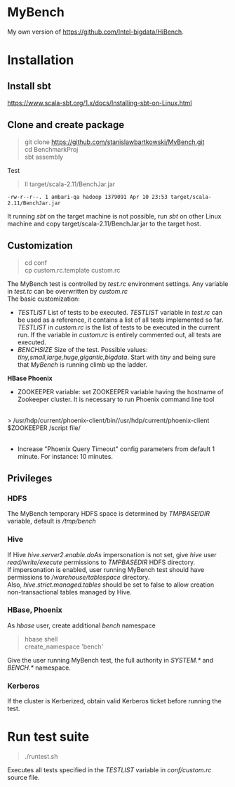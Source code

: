 # MyBench

My own version of https://github.com/Intel-bigdata/HiBench.

# Installation

## Install sbt
https://www.scala-sbt.org/1.x/docs/Installing-sbt-on-Linux.html

## Clone and create package
> git clone https://github.com/stanislawbartkowski/MyBench.git<br>
> cd BenchmarkProj<br>
> sbt assembly<br>

Test<br>
> ll target/scala-2.11/BenchJar.jar<br>
```
-rw-r--r--. 1 ambari-qa hadoop 1379091 Apr 10 23:53 target/scala-2.11/BenchJar.jar
```
It running *sbt* on the target machine is not possible, run *sbt* on other Linux machine and copy target/scala-2.11/BenchJar.jar to the target host.

## Customization
>cd conf<br>
> cp custom.rc.template custom.rc<br>

The MyBench test is controlled by *test.rc* environment settings. Any variable in *test.tc* can be overwritten by *custom.rc*
<br>
The basic customization:<br>
 * *TESTLIST* List of tests to be executed. *TESTLIST* variable in *test.rc* can be used as a reference, it contains a list of all tests implemented so far. *TESTLIST* in *custom.rc* is the list of tests to be executed in the current run. If the variable in *custom.rc* is entirely commented out, all tests are executed.
 * *BENCHSIZE* Size of the test. Possible values: *tiny,small,large,huge,gigantic,bigdata*. Start with *tiny* and being sure that *MyBench* is running climb up the ladder.
 
**HBase Phoenix**<br>
* ZOOKEEPER variable: set ZOOKEEPER variable having the hostname of Zookeeper cluster. It is necessary to run Phoenix command line tool
<br>
> /usr/hdp/current/phoenix-client/bin//usr/hdp/current/phoenix-client $ZOOKEEPER /script file/<br>
<br>

* Increase "Phoenix Query Timeout" config parameters from default 1 minute. For instance: 10 minutes.
 
## Privileges

### HDFS
The MyBench temporary HDFS space is determined by *TMPBASEIDIR* variable, default is */tmp/bench*
### Hive
If Hive *hive.server2.enable.doAs* impersonation is not set, give *hive* user *read/write/execute* permissions to *TMPBASEDIR* HDFS directory.<br>
If impersonation is enabled, user running MyBench test should have permissions to */warehouse/tablespace* directory.<br>
Also, *hive.strict.managed.tables* should be set to false to allow creation non-transactional tables managed by Hive.
<br>
### HBase, Phoenix
As *hbase* user, create additional *bench* namespace<br>
> hbase shell<br>
> create_namespace 'bench'

Give the user running MyBench test, the full authority in *SYSTEM.\** and *BENCH.\** namespace.
### Kerberos
If the cluster is Kerberized, obtain valid Kerberos ticket before running the test.

# Run test suite
> ./runtest.sh<br>

Executes all tests specified in the *TESTLIST* variable in *conf/custom.rc* source file.




